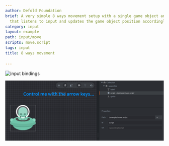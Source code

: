 ```yaml
---
author: Defold Foundation
brief: A very simple 8 ways movement setup with a single game object and a script
  that listens to input and updates the game object position accordingly.
category: input
layout: example
path: input/move
scripts: move.script
tags: input
title: 8 ways movement

---
```



![input bindings](input_bindings.png)

![move](move.png)
